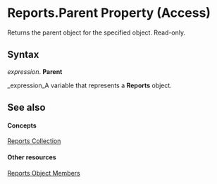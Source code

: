 
# Reports.Parent Property (Access)

Returns the parent object for the specified object. Read-only.


## Syntax

 _expression_. **Parent**

 _expression_A variable that represents a  **Reports** object.


## See also


#### Concepts


 [Reports Collection](37c5f55e-3c3a-6140-d305-7e8118d9d2b1.md)
#### Other resources


 [Reports Object Members](9bdc4d2f-e2ab-5b16-b542-b507da623706.md)
